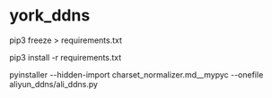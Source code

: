 # york_ddns
pip3 freeze > requirements.txt

pip3 install -r requirements.txt

pyinstaller --hidden-import charset_normalizer.md__mypyc  --onefile aliyun_ddns/ali_ddns.py
